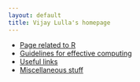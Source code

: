 ```yaml
---
layout: default
title: Vijay Lulla's homepage
---
```

- [Page related to R](/r_page)
- [Guidelines for effective computing](/effective_computing)
- [Useful links](/links)
- [Miscellaneous stuff](/misc)
